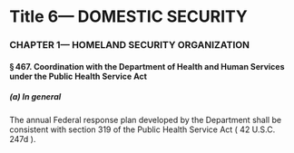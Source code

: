 
# Title 6— DOMESTIC SECURITY
### CHAPTER 1— HOMELAND SECURITY ORGANIZATION
#### § 467. Coordination with the Department of Health and Human Services under the Public Health Service Act
##### (a) In general

The annual Federal response plan developed by the Department shall be consistent with section 319 of the Public Health Service Act ( 42 U.S.C. 247d ).

